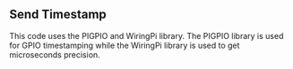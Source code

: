 ## Send Timestamp

This code uses the PIGPIO and WiringPi library.
The PIGPIO library is used for GPIO timestamping while the WiringPi library is used to get microseconds precision. 
